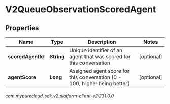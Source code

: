 # V2QueueObservationScoredAgent


## Properties

| Name | Type | Description | Notes |
| ------------ | ------------- | ------------- | ------------- |
| **scoredAgentId** | **String** | Unique identifier of an agent that was scored for this conversation |  [optional] |
| **agentScore** | **Long** | Assigned agent score for this conversation (0 - 100, higher being better) |  [optional] |




_com.mypurecloud.sdk.v2:platform-client-v2:231.0.0_

